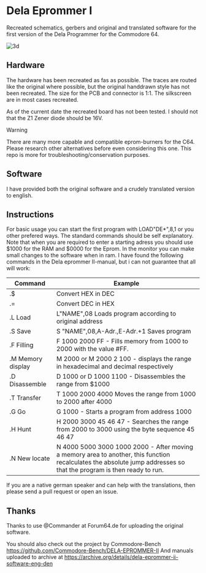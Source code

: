 # Dela Eprommer I
 Recreated schematics, gerbers and original and translated software for the first version of the Dela Programmer for the Commodore 64.

![3d](https://github.com/BDelectrics/Dela-Eprommer-V1/assets/170223093/6cb0ce12-665c-4710-bc90-bf06d1432c04)

## Hardware
The hardware has been recreated as fas as possible. The traces are routed like the original where possible, but the original handdrawn style has not been recreated. The size for the PCB and connector is 1:1. The silkscreen are in most cases recreated.

As of the current date the recreated board has not been tested. I should not that the Z1 Zener diode should be 16V.

> [!WARNING]
> There are many more capable and compatible eprom-burners for the C64. Please research other alternatives before even considering this one. This repo is more for troubleshooting/conservation purposes.

## Software
I have provided both the original software and a crudely translated version to english.

## Instructions

For basic usage you can start the first program with LOAD"DE*",8,1 or you other prefered ways. The standard commands should be self explanatory. Note that when you are required to enter a starting adress you should use $1000 for the RAM and $0000 for the Eprom. In the monitor you can make small changes to the software when in ram. I have found the following commands in the Dela eprommer II-manual, but i can not guarantee that all will work:

| Command | Example |
| ---| --- |
| .$ | Convert HEX in DEC
| .= | Convert DEC in HEX
| .L Load | L"NAME",08 Loads program according to original address |
| .S Save | S "NAME",08,A-Adr.,E-Adr.+1 Saves program |
| .F Filling | F 1000 2000 FF - Fills memory from 1000 to 2000 with the value #FF. |
| .M Memory display | M 2000 or M 2000 2 100 - displays the range in hexadecimal and decimal respectively |
| .D Disassemble | D 1000 or D 1000 1100 - Disassembles the range from $1000 |
| .T Transfer | T 1000 2000 4000 Moves the range from 1000 to 2000 after 4000 |
| .G Go | G 1000 - Starts a program from address 1000 |
| .H Hunt | H 2000 3000 45 46 47 - Searches the range from 2000 to 3000 using the byte sequence 45 46 47 |
| .N New locate | N 4000 5000 3000 1000 2000 - After moving a memory area to another, this function recalculates the absolute jump addresses so that the program is then ready to run. |


If you are a native german speaker and can help with the translations, then please send a pull request or open an issue.

## Thanks

Thanks to use @Commander at Forum64.de for uploading the original software.

You should also check out the project by Commodore-Bench https://github.com/Commodore-Bench/DELA-EPROMMER-II
And manuals uploaded to archive at https://archive.org/details/dela-eprommer-ii-software-eng-den
